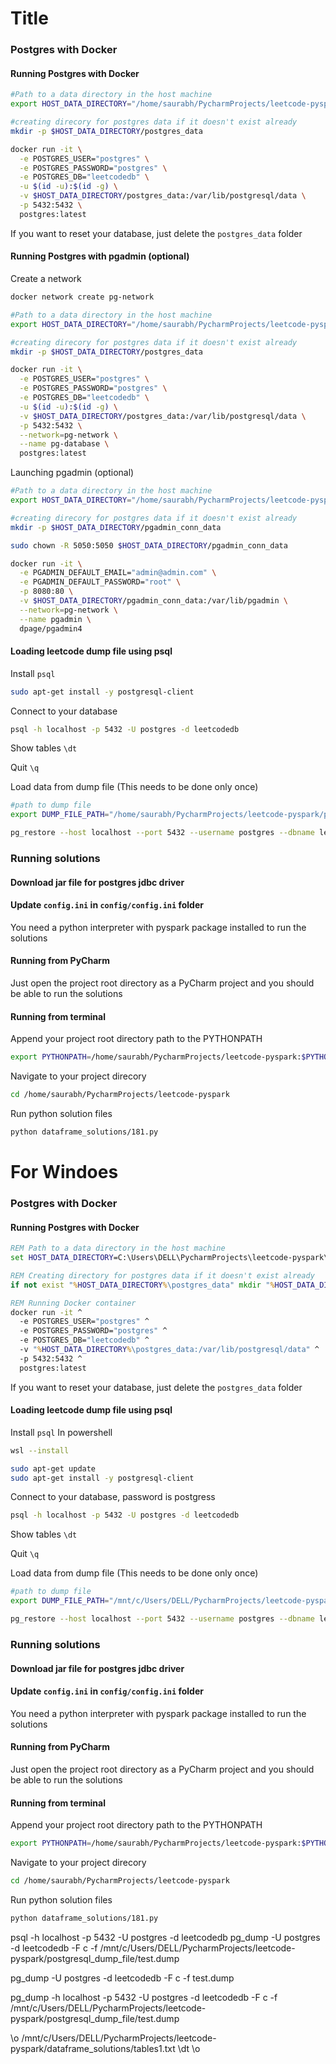 # Title

### Postgres with Docker

#### Running Postgres with Docker

```bash
#Path to a data directory in the host machine
export HOST_DATA_DIRECTORY="/home/saurabh/PycharmProjects/leetcode-pyspark/postgres_docker/data"

#creating direcory for postgres data if it doesn't exist already
mkdir -p $HOST_DATA_DIRECTORY/postgres_data

docker run -it \
  -e POSTGRES_USER="postgres" \
  -e POSTGRES_PASSWORD="postgres" \
  -e POSTGRES_DB="leetcodedb" \
  -u $(id -u):$(id -g) \
  -v $HOST_DATA_DIRECTORY/postgres_data:/var/lib/postgresql/data \
  -p 5432:5432 \
  postgres:latest
```
If you want to reset your database, just delete the `postgres_data` folder


#### Running Postgres with pgadmin (optional)

Create a network

```bash
docker network create pg-network
```

```bash
#Path to a data directory in the host machine
export HOST_DATA_DIRECTORY="/home/saurabh/PycharmProjects/leetcode-pyspark/postgres_docker/data"

#creating direcory for postgres data if it doesn't exist already
mkdir -p $HOST_DATA_DIRECTORY/postgres_data

docker run -it \
  -e POSTGRES_USER="postgres" \
  -e POSTGRES_PASSWORD="postgres" \
  -e POSTGRES_DB="leetcodedb" \
  -u $(id -u):$(id -g) \
  -v $HOST_DATA_DIRECTORY/postgres_data:/var/lib/postgresql/data \
  -p 5432:5432 \
  --network=pg-network \
  --name pg-database \
  postgres:latest
```

Launching pgadmin (optional)

```bash
#Path to a data directory in the host machine
export HOST_DATA_DIRECTORY="/home/saurabh/PycharmProjects/leetcode-pyspark/postgres_docker/data"

#creating direcory for postgres data if it doesn't exist already
mkdir -p $HOST_DATA_DIRECTORY/pgadmin_conn_data

sudo chown -R 5050:5050 $HOST_DATA_DIRECTORY/pgadmin_conn_data

docker run -it \
  -e PGADMIN_DEFAULT_EMAIL="admin@admin.com" \
  -e PGADMIN_DEFAULT_PASSWORD="root" \
  -p 8080:80 \
  -v $HOST_DATA_DIRECTORY/pgadmin_conn_data:/var/lib/pgadmin \
  --network=pg-network \
  --name pgadmin \
  dpage/pgadmin4
```


#### Loading leetcode dump file using psql

Install `psql`
```bash
sudo apt-get install -y postgresql-client
```
Connect to your database
```bash
psql -h localhost -p 5432 -U postgres -d leetcodedb
```

Show tables
`\dt`

Quit
`\q`

Load data from dump file
(This needs to be done only once)
```bash
#path to dump file
export DUMP_FILE_PATH="/home/saurabh/PycharmProjects/leetcode-pyspark/postgresql_dump_file/leetcodedb.sql"

pg_restore --host localhost --port 5432 --username postgres --dbname leetcodedb --verbose $DUMP_FILE_PATH
```

### Running solutions

#### Download jar file for postgres jdbc driver

#### Update `config.ini` in `config/config.ini` folder

You need a python interpreter with pyspark package installed to run the solutions
#### Running from PyCharm
Just open the project root directory as a PyCharm project and you should be able to run the solutions

#### Running from terminal
Append your project root directory path to the PYTHONPATH
```bash
export PYTHONPATH=/home/saurabh/PycharmProjects/leetcode-pyspark:$PYTHONPATH
```

Navigate to your project direcory

```bash
cd /home/saurabh/PycharmProjects/leetcode-pyspark
```

Run python solution files
```bash
python dataframe_solutions/181.py 
```


# For Windoes

### Postgres with Docker

#### Running Postgres with Docker

```cmd
REM Path to a data directory in the host machine
set HOST_DATA_DIRECTORY=C:\Users\DELL\PycharmProjects\leetcode-pyspark\postgres_docker\data

REM Creating directory for postgres data if it doesn't exist already
if not exist "%HOST_DATA_DIRECTORY%\postgres_data" mkdir "%HOST_DATA_DIRECTORY%\postgres_data"

REM Running Docker container
docker run -it ^
  -e POSTGRES_USER="postgres" ^
  -e POSTGRES_PASSWORD="postgres" ^
  -e POSTGRES_DB="leetcodedb" ^
  -v "%HOST_DATA_DIRECTORY%\postgres_data:/var/lib/postgresql/data" ^
  -p 5432:5432 ^
  postgres:latest
```
If you want to reset your database, just delete the `postgres_data` folder

#### Loading leetcode dump file using psql

Install `psql`
In powershell
```bash
wsl --install
```

```bash
sudo apt-get update
sudo apt-get install -y postgresql-client
```
Connect to your database, password is postgress
```bash
psql -h localhost -p 5432 -U postgres -d leetcodedb
```

Show tables
`\dt`

Quit
`\q`

Load data from dump file
(This needs to be done only once)
```bash
#path to dump file
export DUMP_FILE_PATH="/mnt/c/Users/DELL/PycharmProjects/leetcode-pyspark/postgresql_dump_file/leetcodedb.sql"

pg_restore --host localhost --port 5432 --username postgres --dbname leetcodedb --verbose $DUMP_FILE_PATH
```

### Running solutions

#### Download jar file for postgres jdbc driver

#### Update `config.ini` in `config/config.ini` folder

You need a python interpreter with pyspark package installed to run the solutions
#### Running from PyCharm
Just open the project root directory as a PyCharm project and you should be able to run the solutions

#### Running from terminal
Append your project root directory path to the PYTHONPATH
```bash
export PYTHONPATH=/home/saurabh/PycharmProjects/leetcode-pyspark:$PYTHONPATH
```

Navigate to your project direcory

```bash
cd /home/saurabh/PycharmProjects/leetcode-pyspark
```

Run python solution files
```bash
python dataframe_solutions/181.py 
```

psql -h localhost -p 5432 -U postgres -d leetcodedb
pg_dump -U postgres -d leetcodedb -F c -f /mnt/c/Users/DELL/PycharmProjects/leetcode-pyspark/postgresql_dump_file/test.dump

pg_dump -U postgres -d leetcodedb -F c -f test.dump

pg_dump -h localhost -p 5432 -U postgres -d leetcodedb -F c -f /mnt/c/Users/DELL/PycharmProjects/leetcode-pyspark/postgresql_dump_file/test.dump


\o /mnt/c/Users/DELL/PycharmProjects/leetcode-pyspark/dataframe_solutions/tables1.txt
\dt
\o
